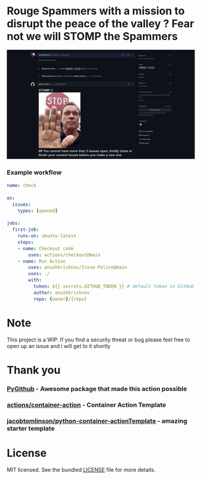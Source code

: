 # Rouge Spammers with a mission to disrupt the peace of the valley ? Fear not we will STOMP the Spammers

![](botinaction.jpeg)

### Example workflow

```yaml
name: check
 
on:
  issues:
    types: [opened]

jobs:
  first-job:
    runs-on: ubuntu-latest
    steps:
    - name: Checkout code
        uses: actions/checkout@main
    - name: Run Action
        uses: anushkrishnav/Issue-Police@main
        uses: ./
        with:
          token: ${{ secrets.GITHUB_TOKEN }} # default token in GitHub Workflow
          author: anushkrishnav
          repo: {owner}/{repo}

```
# Note
This project is a WIP.
If you find a security threat or bug please feel free to open up an issue and i will get to it shortly
# Thank you 
### [PyGithub](https://github.com/PyGithub/PyGithub) - Awesome package that made this action possible <br>
### [actions/container-action](https://github.com/actions/container-action) - Container Action Template
### [jacobtomlinson/python-container-actionTemplate](https://github.com/jacobtomlinson/python-container-action) -  amazing starter template

# License
MIT licensed. See the bundled [LICENSE](LICENSE) file for more details.
